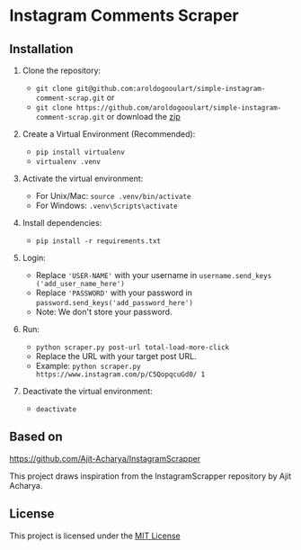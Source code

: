 # Instagram Comments Scraper

## Installation
1. Clone the repository:
   - `git clone git@github.com:aroldogooulart/simple-instagram-comment-scrap.git`
   or 
   - `git clone https://github.com/aroldogooulart/simple-instagram-comment-scrap.git`
   or download the [zip](https://github.com/aroldogooulart/simple-instagram-comment-scrap/archive/master.zip)

2. Create a Virtual Environment (Recommended):
   - `pip install virtualenv`
   - `virtualenv .venv`

3. Activate the virtual environment:
   - For Unix/Mac: `source .venv/bin/activate`
   - For Windows: `.venv\Scripts\activate`

4. Install dependencies:
   - `pip install -r requirements.txt`

5. Login:
   - Replace `'USER-NAME'` with your username in `username.send_keys ('add_user_name_here')`
   - Replace `'PASSWORD'` with your password in `password.send_keys('add_password_here')`
   - Note: We don't store your password.

6. Run:
   - `python scraper.py post-url total-load-more-click`
   - Replace the URL with your target post URL.
   - Example: `python scraper.py https://www.instagram.com/p/C5QopqcuGd0/ 1`

7. Deactivate the virtual environment:
   - `deactivate`

## Based on
https://github.com/Ajit-Acharya/InstagramScrapper

This project draws inspiration from the InstagramScrapper repository by Ajit Acharya.

## License
This project is licensed under the [MIT License](https://github.com/aroldogooulart/simple-instagram-comment-scrap/blob/main/LICENSE.md)